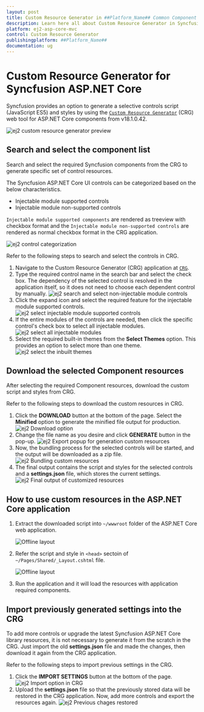 ```yaml
---
layout: post
title: Custom Resource Generator in ##Platform_Name## Common Component
description: Learn here all about Custom Resource Generator in Syncfusion ##Platform_Name## Common component of Syncfusion Essential JS 2 and more.
platform: ej2-asp-core-mvc
control: Custom Resource Generator
publishingplatform: ##Platform_Name##
documentation: ug
---
```


# Custom Resource Generator for Syncfusion ASP.NET Core

Syncfusion provides an option to generate a selective controls script (JavaScript ES5) and styles by using the [`Custom Resource Generator`](https://crg.syncfusion.com/) (CRG) web tool for ASP.NET Core components from v18.1.0.42.

![ej2 custom resource generator preview](images/custom-resource-generator-preview.png)

## Search and select the component list

Search and select the required Syncfusion components from the CRG to generate specific set of control resources.

The Syncfusion ASP.NET Core UI controls can be categorized based on the below characteristics.

* Injectable module supported controls
* Injectable module non-supported controls

`Injectable module supported components` are rendered as treeview with checkbox format and the `Injectable module non-supported controls` are rendered as normal checkbox format in the CRG application.

![ej2 control categorization](images/controls-categorization.png)

Refer to the following steps to search and select the controls in CRG.

1.	Navigate to the Custom Resource Generator (CRG) application at [`CRG`](https://crg.syncfusion.com/).
2.	Type the required control name in the search bar and select the check box. The dependency of the selected control is resolved in the application itself, so it does not need to choose each dependent control by manually.
![ej2 search and select non-injectable module controls](images/search-non-injectable.png)
3. Click the expand icon and select the required feature for the injectable module supported controls.
![ej2 select injectable module supported controls](images/select-injectable-module.png)
4. If the entire modules of the controls are needed, then click the specific control's check box to select all injectable modules.
![ej2 select all injectable modules](images/select-all-injectable.png)
5. Select the required built-in themes from the **Select Themes** option. This provides an option to select more than one theme.
![ej2 select the inbuilt themes](images/select-inbuilt-themes.png)

## Download the selected Component resources

After selecting the required Component resources, download the custom script and styles from CRG.

Refer to the following steps to download the custom resources in CRG.

1. Click the **DOWNLOAD** button at the bottom of the page. Select the **Minified** option to generate the minified file output for production.
![ej2 Download option](images/download-option.png)
2. Change the file name as you desire and click **GENERATE** button in the pop-up.
![ej2 Export popup for generation custom resources](images/export-popup.png)
3. Now, the bundling process for the selected controls will be started, and the output will be downloaded as a zip file.
![ej2 Bundling custom resources](images/bundling-custom-resources.png)
4. The final output contains the script and styles for the selected controls and a **settings.json** file, which stores the current settings.
![ej2 Final output of customized resources](images/customized-resources.png)

## How to use custom resources in the ASP.NET Core application

1. Extract the downloaded script into `~/wwwroot` folder of the ASP.NET Core web application.

   ![Offline layout](images/offline-wwwroot-crg.png)

2. Refer the script and style in `<head>` sectoin of `~/Pages/Shared/_Layout.cshtml` file.

   ![Offline layout](images/offline-layout-crg.png)

3. Run the application and it will load the resources with application required components.

## Import previously generated settings into the CRG

To add more controls or upgrade the latest Syncfusion ASP.NET Core library resources, it is not necessary to generate it from the scratch in the CRG. Just import the old **settings.json** file and made the changes, then download it again from the CRG application.

Refer to the following steps to import previous settings in the CRG.

1.	Click the **IMPORT SETTINGS** button at the bottom of the page.
![ej2 Import option in CRG](images/import-option.png)
2. Upload the **settings.json** file so that the previously stored data will be restored in the CRG application. Now, add more controls and export the resources again.
![ej2 Previous chages restored](images/previous-changes-restored.png)
